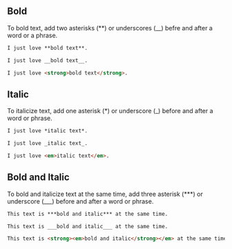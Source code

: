 ## Bold

To bold text, add two asterisks (**) or underscores (__) befre and after a word or a phrase.

```md
I just love **bold text**.
```

```md
I just love __bold text__.
```

```html
I just love <strong>bold text</strong>.
```

## Italic

To italicize text, add one asterisk (*) or underscore (_) before and after a word or phrase.

```md
I just love *italic text*.
```

```md
I just love _italic text_.
```

```html
I just love <em>italic text</em>.
```

## Bold and Italic

To bold and italicize text at the same time, add three asterisk (***) or underscore (___) before and after a word or phrase.

```md
This text is ***bold and italic*** at the same time.
```

```md
This text is ___bold and italic___ at the same time.
```

```html
This text is <strong><em>bold and italic</strong></em> at the same time.
```

